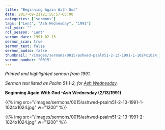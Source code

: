 ```yaml
---
title: "Beginning Again With God"
date: 2017-09-21T21:56:57-05:00
categories: ["sermons"]
tags: ["Lent", "Ash Wednesday", "1991"]
rcl_year: ""
rcl_season: "Lent"
sermon_date: 1991-02-13
sermon_scan: true
sermon_text: false
sermon_audio: false
thumbnail: "/images/sermons/0015/ashwed-psalm51-2-13-1991-1-1024x1024.jpg"
sermon_number: "0015"
---
```

_Printed and highlighted sermon from 1991._

<!--more-->

_Sermon text listed as Psalm 51:1-2, for [Ash Wednesday](http://lectionary.library.vanderbilt.edu/texts.php?id=117)._

**Beginning Again With God -Ash Wednesday (2/13/1991)**

{{% img src="/images/sermons/0015/ashwed-psalm51-2-13-1991-1-1024x1024.jpg" w="1200" %}}

{{% img src="/images/sermons/0015/ashwed-psalm51-2-13-1991-2-1024x1024.jpg" w="1200" %}}
